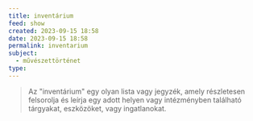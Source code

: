 ```yaml
---
title: inventárium
feed: show
created: 2023-09-15 18:58
date: 2023-09-15 18:58
permalink: inventarium
subject:
  - művészettörténet
type:
---
```

> Az "inventárium" egy olyan lista vagy jegyzék, amely részletesen felsorolja és leírja egy adott helyen vagy intézményben található tárgyakat, eszközöket, vagy ingatlanokat.
